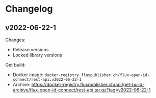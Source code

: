 # Changelog

## v2022-06-22-1

Changes:

- Release versions
- Locked library versions

Get build:

- Docker image: `docker-registry.fluxpublisher.ch/flux-open-id-connect/rest-api:v2022-06-22-1`
- Archive: https://docker-registry.fluxpublisher.ch/api/get-build-archive/flux-open-id-connect/rest-api.tar.gz?tag=v2022-06-22-1
